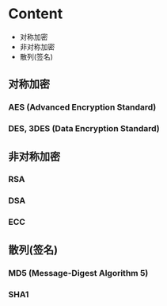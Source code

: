 # Content
- 对称加密
- 非对称加密
- 散列(签名)

## 对称加密
### AES (Advanced Encryption Standard)
### DES, 3DES (Data Encryption Standard)

## 非对称加密
### RSA
### DSA
### ECC

## 散列(签名)
### MD5 (Message-Digest Algorithm 5)
### SHA1
